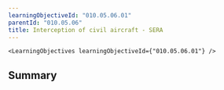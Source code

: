 ```yaml
---
learningObjectiveId: "010.05.06.01"
parentId: "010.05.06"
title: Interception of civil aircraft - SERA
---
```


```tsx eval
<LearningObjectives learningObjectiveId={"010.05.06.01"} />
```

## Summary
